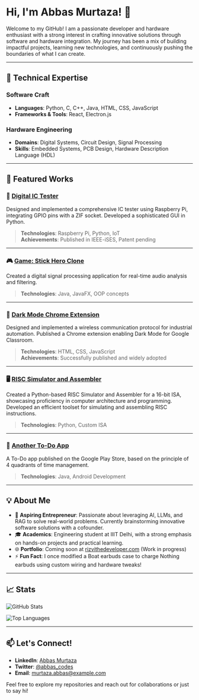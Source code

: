 
# Hi, I'm Abbas Murtaza! 👋

Welcome to my GitHub! I am a passionate developer and hardware enthusiast with a strong interest in crafting innovative solutions through software and hardware integration. My journey has been a mix of building impactful projects, learning new technologies, and continuously pushing the boundaries of what I can create.

---

## 🌟 Technical Expertise

### Software Craft

- **Languages**: Python, C, C++, Java, HTML, CSS, JavaScript
- **Frameworks & Tools**: React, Electron.js

### Hardware Engineering

- **Domains**: Digital Systems, Circuit Design, Signal Processing
- **Skills**: Embedded Systems, PCB Design, Hardware Description Language (HDL)

---

## 🚀 Featured Works

### 🔧 [Digital IC Tester](#)
Designed and implemented a comprehensive IC tester using Raspberry Pi, integrating GPIO pins with a ZIF socket. Developed a sophisticated GUI in Python. 

> **Technologies**: Raspberry Pi, Python, IoT  
> **Achievements**: Published in IEEE-iSES, Patent pending

---

### 🎮 [Game: Stick Hero Clone](#)
Created a digital signal processing application for real-time audio analysis and filtering.

> **Technologies**: Java, JavaFX, OOP concepts

---

### 🌙 [Dark Mode Chrome Extension](#)
Designed and implemented a wireless communication protocol for industrial automation. Published a Chrome extension enabling Dark Mode for Google Classroom.

> **Technologies**: HTML, CSS, JavaScript  
> **Achievements**: Successfully published and widely adopted

---

### 🖥️ [RISC Simulator and Assembler](#)
Created a Python-based RISC Simulator and Assembler for a 16-bit ISA, showcasing proficiency in computer architecture and programming. Developed an efficient toolset for simulating and assembling RISC instructions.

> **Technologies**: Python, Custom ISA

---

### 📝 [Another To-Do App](#)
A To-Do app published on the Google Play Store, based on the principle of 4 quadrants of time management.

> **Technologies**: Java, Android Development

---

## 💡 About Me

- 💼 **Aspiring Entrepreneur**: Passionate about leveraging AI, LLMs, and RAG to solve real-world problems. Currently brainstorming innovative software solutions with a cofounder.
- 🎓 **Academics**: Engineering student at IIIT Delhi, with a strong emphasis on hands-on projects and practical learning.
- 🌐 **Portfolio**: Coming soon at [rizvithedeveloper.com](https://rizvithedeveloper.com) (Work in progress)
- ⚡ **Fun Fact**: I once modified a Boat earbuds case to charge Nothing earbuds using custom wiring and hardware tweaks!

---

## 📈 Stats

![GitHub Stats](https://github-readme-stats.vercel.app/api?username=abbasmurtaza&show_icons=true&theme=dark)

![Top Languages](https://github-readme-stats.vercel.app/api/top-langs/?username=abbasmurtaza&layout=compact&theme=dark)

---

## 📫 Let's Connect!

- **LinkedIn**: [Abbas Murtaza](https://linkedin.com/in/abbasmurtaza)  
- **Twitter**: [@abbas_codes](https://twitter.com/abbas_codes)  
- **Email**: [murtaza.abbas@example.com](mailto:murtaza.abbas@example.com)

Feel free to explore my repositories and reach out for collaborations or just to say hi!
